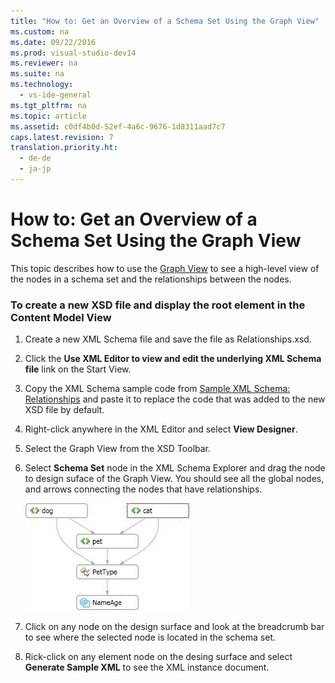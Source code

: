 ```yaml
---
title: "How to: Get an Overview of a Schema Set Using the Graph View"
ms.custom: na
ms.date: 09/22/2016
ms.prod: visual-studio-dev14
ms.reviewer: na
ms.suite: na
ms.technology: 
  - vs-ide-general
ms.tgt_pltfrm: na
ms.topic: article
ms.assetid: c0df4b0d-52ef-4a6c-9676-1d8311aad7c7
caps.latest.revision: 7
translation.priority.ht: 
  - de-de
  - ja-jp
---
```

# How to: Get an Overview of a Schema Set Using the Graph View
This topic describes how to use the [Graph View](../vs140/graph-view.md) to see a high-level view of the nodes in a schema set and the relationships between the nodes.  
  
### To create a new XSD file and display the root element in the Content Model View  
  
1.  Create a new XML Schema file and save the file as Relationships.xsd.  
  
2.  Click the **Use XML Editor to view and edit the underlying XML Schema file** link on the Start View.  
  
3.  Copy the XML Schema sample code from [Sample XML Schema: Relationships](../vs140/sample-xsd-file--relationships.md) and paste it to replace the code that was added to the new XSD file by default.  
  
4.  Right-click anywhere in the XML Editor and select **View Designer**.  
  
5.  Select the Graph View from the XSD Toolbar.  
  
6.  Select **Schema Set** node in the XML Schema Explorer and drag the node to design suface of the Graph View. You should see all the global nodes, and arrows connecting the nodes that have relationships.  
  
     ![Graph View](../vs140/media/relationshipingraphview.gif "RelationshipInGraphView")  
  
7.  Click on any node on the design surface and look at the breadcrumb bar to see where the selected node is located in the schema set.  
  
8.  Rick-click on any element node on the desing surface and select **Generate Sample XML** to see the XML instance document.
